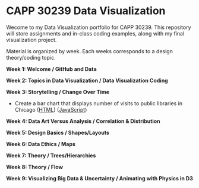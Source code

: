 # CAPP 30239 Data Visualization

Wecome to my Data Visualization portfolio for CAPP 30239. This repository will store assignments and in-class coding examples, along with my final visualization project.

Material is organized by week. Each weeks corresponds to a design theory/coding topic.

**Week 1: Welcome / GitHub and Data**

**Week 2: Topics in Data Visualization / Data Visualization Coding**

**Week 3: Storytelling / Change Over Time**

- Create a bar chart that displays number of visits to public libraries in Chicago ([HTML](https://github.com/lindshiser/CAPP30239_FA22/blob/main/week_03/homework.html)) ([JavaScript](https://github.com/lindshiser/CAPP30239_FA22/blob/main/week_03/homework.js))


**Week 4: Data Art Versus Analysis / Correlation & Distribution**

**Week 5: Design Basics / Shapes/Layouts**

**Week 6: Data Ethics / Maps**

**Week 7: Theory / Trees/Hierarchies**

**Week 8: Theory / Flow**

**Week 9: Visualizing Big Data & Uncertainty / Animating with Physics in D3**
